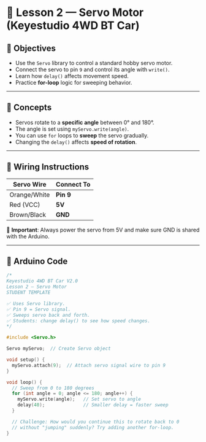 # 🧭 Lesson 2 — Servo Motor (Keyestudio 4WD BT Car)

## 🎯 Objectives
- Use the `Servo` library to control a standard hobby servo motor.
- Connect the servo to pin `9` and control its angle with `write()`.
- Learn how `delay()` affects movement speed.
- Practice **for-loop** logic for sweeping behavior.

---

## 🧠 Concepts

- Servos rotate to a **specific angle** between 0° and 180°.
- The angle is set using `myServo.write(angle)`.
- You can use `for` loops to **sweep** the servo gradually.
- Changing the `delay()` affects **speed of rotation**.

---

## 🔌 Wiring Instructions

| Servo Wire     | Connect To  |
|----------------|-------------|
| Orange/White   | **Pin 9**   |
| Red (VCC)      | **5V**      |
| Brown/Black    | **GND**     |

📌 **Important**: Always power the servo from 5V and make sure GND is shared with the Arduino.

---

## 💾 Arduino Code

```cpp
/*
Keyestudio 4WD BT Car V2.0
Lesson 2 — Servo Motor
STUDENT TEMPLATE

✅ Uses Servo library.
✅ Pin 9 = Servo signal.
✅ Sweeps servo back and forth.
✅ Students: change delay() to see how speed changes.
*/

#include <Servo.h>

Servo myServo;  // Create Servo object

void setup() {
  myServo.attach(9);  // Attach servo signal wire to pin 9
}

void loop() {
  // Sweep from 0 to 180 degrees
  for (int angle = 0; angle <= 180; angle++) {
    myServo.write(angle);   // Set servo to angle
    delay(40);              // Smaller delay = faster sweep
  }

  // Challenge: How would you continue this to rotate back to 0
  // without "jumping" suddenly? Try adding another for-loop.
}
